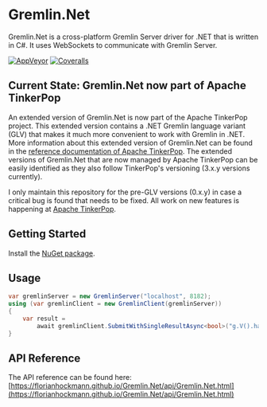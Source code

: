# Gremlin.Net
Gremlin.Net is a cross-platform Gremlin Server driver for .NET that is written in C#. It uses WebSockets to communicate with Gremlin Server.

[![AppVeyor](https://img.shields.io/appveyor/ci/FlorianHockmann/Gremlin-Net.svg?style=plastic)](https://ci.appveyor.com/project/FlorianHockmann/Gremlin-Net) [![Coveralls](https://img.shields.io/coveralls/FlorianHockmann/Gremlin.Net.svg?style=plastic)](https://coveralls.io/r/FlorianHockmann/Gremlin.Net)

## Current State: Gremlin.Net now part of Apache TinkerPop

An extended version of Gremlin.Net is now part of the Apache TinkerPop project. This extended version contains a .NET Gremlin language variant (GLV) that makes it much more convenient to work with Gremlin in .NET. More information about this extended version of Gremlin.Net can be found in the [reference documentation of Apache TinkerPop](http://tinkerpop.apache.org/docs/current/reference/#gremlin-DotNet). The extended versions of Gremlin.Net that are now managed by Apache TinkerPop can be easily identified as they also follow TinkerPop's versioning (3.x.y versions currently).

I only maintain this repository for the pre-GLV versions (0.x.y) in case a critical bug is found that needs to be fixed. All work on new features is happening at [Apache TinkerPop](http://tinkerpop.apache.org/).

## Getting Started

Install the [NuGet package](https://www.nuget.org/packages/Gremlin.Net/).

## Usage

```cs
var gremlinServer = new GremlinServer("localhost", 8182);
using (var gremlinClient = new GremlinClient(gremlinServer))
{
    var result =
        await gremlinClient.SubmitWithSingleResultAsync<bool>("g.V().has('name', 'gremlin').hasNext()");
}
```

## API Reference

The API reference can be found here: [https://florianhockmann.github.io/Gremlin.Net/api/Gremlin.Net.html](https://florianhockmann.github.io/Gremlin.Net/api/Gremlin.Net.html)
